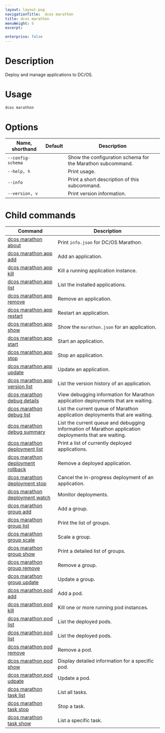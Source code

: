 ```yaml
---
layout: layout.pug
navigationTitle:  dcos marathon
title: dcos marathon
menuWeight: 5
excerpt:

enterprise: false
---
```


<!-- This source repo for this topic is https://github.com/dcos/dcos-docs -->


# Description
Deploy and manage applications to DC/OS.

# Usage

```bash
dcos marathon
```

# Options

| Name, shorthand | Default | Description |
|---------|-------------|-------------|
| `--config-schema`   |             |  Show the configuration schema for the Marathon subcommand. |
| `--help, h`   |             |  Print usage. |
| `--info`   |             |  Print a short description of this subcommand. |
| `--version, v`   |             | Print version information. |

# Child commands

| Command | Description |
|---------|-------------|
| [dcos marathon about](/1.9/cli/command-reference/dcos-marathon/dcos-marathon-about/)   | Print `info.json` for DC/OS Marathon. | 
| [dcos marathon app add](/1.9/cli/command-reference/dcos-marathon/dcos-marathon-app-add/)   |  Add an application. | 
| [dcos marathon app kill](/1.9/cli/command-reference/dcos-marathon/dcos-marathon-app-kill/)   | Kill a running application instance.  | 
| [dcos marathon app list](/1.9/cli/command-reference/dcos-marathon/dcos-marathon-app-list/)   | List the installed applications.  | 
| [dcos marathon app remove](/1.9/cli/command-reference/dcos-marathon/dcos-marathon-app-remove/)   |  Remove an application. | 
| [dcos marathon app restart](/1.9/cli/command-reference/dcos-marathon/dcos-marathon-app-restart/)   | Restart an application.  | 
| [dcos marathon app show](/1.9/cli/command-reference/dcos-marathon/dcos-marathon-app-show/)   | Show the `marathon.json` for an  application.  | 
| [dcos marathon app start](/1.9/cli/command-reference/dcos-marathon/dcos-marathon-app-start/)   | Start an application.  | 
| [dcos marathon app stop](/1.9/cli/command-reference/dcos-marathon/dcos-marathon-app-stop/)   | Stop an application.  | 
| [dcos marathon app update](/1.9/cli/command-reference/dcos-marathon/dcos-marathon-app-update/)   | Update an application.  | 
| [dcos marathon app version list](/1.9/cli/command-reference/dcos-marathon/dcos-marathon-app-version-list/)   | List the version history of an application.  | 
| [dcos marathon debug details](/1.9/cli/command-reference/dcos-marathon/dcos-marathon-debug-details/) | View debugging information for Marathon application deployments that are waiting.  | 
| [dcos marathon debug list](/1.9/cli/command-reference/dcos-marathon/dcos-marathon-debug-list/)   | List the current queue of Marathon application deployments that are waiting.  | 
| [dcos marathon debug summary](/1.9/cli/command-reference/dcos-marathon/dcos-marathon-debug-summary/)   | List the current queue and debugging information of Marathon application deployments that are waiting.  | 
| [dcos marathon deployment list](/1.9/cli/command-reference/dcos-marathon/dcos-marathon-deployment-list/) | Print a list of currently deployed applications. | 
| [dcos marathon deployment rollback](/1.9/cli/command-reference/dcos-marathon/dcos-marathon-deployment-rollback/) | Remove a deployed application. | 
| [dcos marathon deployment stop](/1.9/cli/command-reference/dcos-marathon/dcos-marathon-deployment-stop/) | Cancel the in-progress deployment of an application. | 
| [dcos marathon deployment watch](/1.9/cli/command-reference/dcos-marathon/dcos-marathon-deployment-stop/) | Monitor deployments. | 
| [dcos marathon group add](/1.9/cli/command-reference/dcos-marathon/dcos-marathon-group-add/) | Add a group. | 
| [dcos marathon group list](/1.9/cli/command-reference/dcos-marathon/dcos-marathon-group-list/) | Print the list of groups. | 
| [dcos marathon group scale](/1.9/cli/command-reference/dcos-marathon/dcos-marathon-group-scale/) | Scale a group. | 
| [dcos marathon group show](/1.9/cli/command-reference/dcos-marathon/dcos-marathon-group-scale/) | Print a detailed list of groups. | 
| [dcos marathon group remove](/1.9/cli/command-reference/dcos-marathon/dcos-marathon-group-remove/) | Remove a group. | 
| [dcos marathon group update](/1.9/cli/command-reference/dcos-marathon/dcos-marathon-group-update/) | Update a group. | 
| [dcos marathon pod add](/1.9/cli/command-reference/dcos-marathon/dcos-marathon-pod-add/) | Add a pod. | 
| [dcos marathon pod kill](/1.9/cli/command-reference/dcos-marathon/dcos-marathon-pod-kill/) | Kill one or more running pod instances. | 
| [dcos marathon pod list](/1.9/cli/command-reference/dcos-marathon/dcos-marathon-pod-list/) | List the deployed pods. | 
| [dcos marathon pod list](/1.9/cli/command-reference/dcos-marathon/dcos-marathon-pod-list/) | List the deployed pods. | 
| [dcos marathon pod remove](/1.9/cli/command-reference/dcos-marathon/dcos-marathon-pod-remove/) | Remove a pod. | 
| [dcos marathon pod show](/1.9/cli/command-reference/dcos-marathon/dcos-marathon-pod-show/) | Display detailed information for a specific pod. | 
| [dcos marathon pod udpate](/1.9/cli/command-reference/dcos-marathon/dcos-marathon-pod-update/) | Update a pod. | 
| [dcos marathon task list](/1.9/cli/command-reference/dcos-marathon/dcos-marathon-task-list/) | List all tasks. | 
| [dcos marathon task stop](/1.9/cli/command-reference/dcos-marathon/dcos-marathon-task-stop/) | Stop a task. | 
| [dcos marathon task show](/1.9/cli/command-reference/dcos-marathon/dcos-marathon-task-show/) | List a specific task. | 

